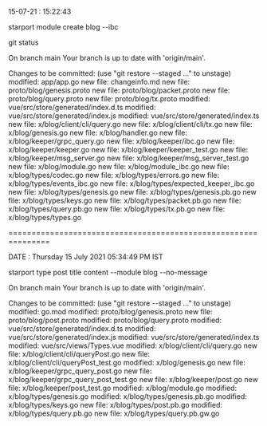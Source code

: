 
15-07-21 : 15:22:43 

starport module create blog --ibc


git status 

On branch main
Your branch is up to date with 'origin/main'.

Changes to be committed:
  (use "git restore --staged <file>..." to unstage)
	modified:   app/app.go
	new file:   changeinfo.md
	new file:   proto/blog/genesis.proto
	new file:   proto/blog/packet.proto
	new file:   proto/blog/query.proto
	new file:   proto/blog/tx.proto
	modified:   vue/src/store/generated/index.d.ts
	modified:   vue/src/store/generated/index.js
	modified:   vue/src/store/generated/index.ts
	new file:   x/blog/client/cli/query.go
	new file:   x/blog/client/cli/tx.go
	new file:   x/blog/genesis.go
	new file:   x/blog/handler.go
	new file:   x/blog/keeper/grpc_query.go
	new file:   x/blog/keeper/ibc.go
	new file:   x/blog/keeper/keeper.go
	new file:   x/blog/keeper/keeper_test.go
	new file:   x/blog/keeper/msg_server.go
	new file:   x/blog/keeper/msg_server_test.go
	new file:   x/blog/module.go
	new file:   x/blog/module_ibc.go
	new file:   x/blog/types/codec.go
	new file:   x/blog/types/errors.go
	new file:   x/blog/types/events_ibc.go
	new file:   x/blog/types/expected_keeper_ibc.go
	new file:   x/blog/types/genesis.go
	new file:   x/blog/types/genesis.pb.go
	new file:   x/blog/types/keys.go
	new file:   x/blog/types/packet.pb.go
	new file:   x/blog/types/query.pb.go
	new file:   x/blog/types/tx.pb.go
	new file:   x/blog/types/types.go

===============================================================

DATE : Thursday 15 July 2021 05:34:49 PM IST

starport type post title content --module blog --no-message

On branch main
Your branch is up to date with 'origin/main'.

Changes to be committed:
  (use "git restore --staged <file>..." to unstage)
	modified:   go.mod
	modified:   proto/blog/genesis.proto
	new file:   proto/blog/post.proto
	modified:   proto/blog/query.proto
	modified:   vue/src/store/generated/index.d.ts
	modified:   vue/src/store/generated/index.js
	modified:   vue/src/store/generated/index.ts
	modified:   vue/src/views/Types.vue
	modified:   x/blog/client/cli/query.go
	new file:   x/blog/client/cli/queryPost.go
	new file:   x/blog/client/cli/queryPost_test.go
	modified:   x/blog/genesis.go
	new file:   x/blog/keeper/grpc_query_post.go
	new file:   x/blog/keeper/grpc_query_post_test.go
	new file:   x/blog/keeper/post.go
	new file:   x/blog/keeper/post_test.go
	modified:   x/blog/module.go
	modified:   x/blog/types/genesis.go
	modified:   x/blog/types/genesis.pb.go
	modified:   x/blog/types/keys.go
	new file:   x/blog/types/post.pb.go
	modified:   x/blog/types/query.pb.go
	new file:   x/blog/types/query.pb.gw.go

